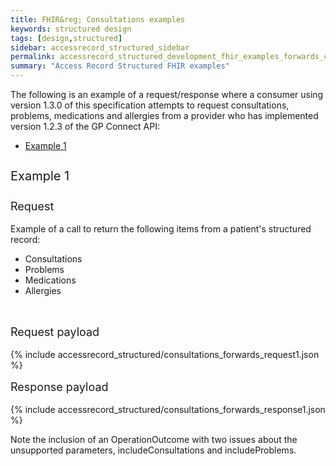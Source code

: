```yaml
---
title: FHIR&reg; Consultations examples
keywords: structured design
tags: [design,structured]
sidebar: accessrecord_structured_sidebar
permalink: accessrecord_structured_development_fhir_examples_forwards_consultations.html
summary: "Access Record Structured FHIR examples"
---
```




The following is an example of a request/response where a consumer using version 1.3.0 of this specification attempts to request consultations, problems, medications and allergies from a provider who has implemented version 1.2.3 of the GP Connect API:

<ul id="profileTabs" class="nav nav-tabs">
    <li class="active"><a class="noCrossRef" href="#example1" data-toggle="tab">Example 1</a></li>
</ul>

<div class="tab-content">
<div role="tabpanel" class="tab-pane active" id="example1">

<p style="line-height: 2; font-size: 20px">Example 1</p>
<p style="line-height: 1; font-size: 18px">Request</p>

<p>Example of a call to return the following items from a patient's structured record:</p>

<ul>
  <li>Consultations</li>
  <li>Problems</li>
  <li>Medications</li>
  <li>Allergies</li>
</ul>

<br>
<p style="line-height: 1; font-size: 18px">Request payload</p>

{% include accessrecord_structured/consultations_forwards_request1.json %}

<p style="line-height: 1; font-size: 18px">Response payload</p>

{% include accessrecord_structured/consultations_forwards_response1.json %}

Note the inclusion of an OperationOutcome with two issues about the unsupported parameters, includeConsultations and includeProblems.


</div>

</div>
